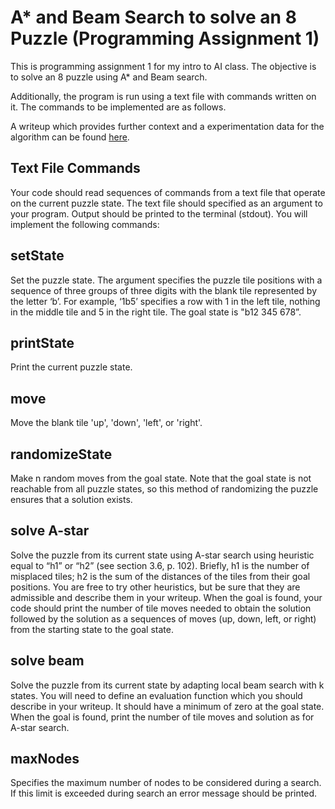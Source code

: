 # A* and Beam Search to solve an 8 Puzzle (Programming Assignment 1)
This is programming assignment 1 for my intro to AI class. The objective is to solve an 8 puzzle using A* and Beam search.

Additionally, the program is run using a text file with commands written on it. The commands to be implemented are as follows.

A writeup which provides further context and a experimentation data for the algorithm can be found [here](https://docs.google.com/document/d/1yd97Mm81kOF0dBDMQ6-CC748Yknp_0rvLneraHQkt3E/edit?usp=sharing).

## Text File Commands
Your code should read sequences of commands from a text file that operate on the current
puzzle state. The text file should specified as an argument to your program. Output should be
printed to the terminal (stdout). You will implement the following commands:

## setState <state>
Set the puzzle state. The argument specifies the puzzle tile positions with a sequence of three
groups of three digits with the blank tile represented by the letter ‘b’. For example, ‘1b5’
specifies a row with 1 in the left tile, nothing in the middle tile and 5 in the right tile. The goal
state is "b12 345 678”.

## printState
Print the current puzzle state.

## move <direction>
Move the blank tile 'up', 'down', 'left', or 'right'.

## randomizeState <n>
Make n random moves from the goal state. Note that the goal state is not reachable from all
puzzle states, so this method of randomizing the puzzle ensures that a solution exists.

## solve A-star <heuristic>
Solve the puzzle from its current state using A-star search using heuristic equal to “h1” or “h2”
(see section 3.6, p. 102). Briefly, h1 is the number of misplaced tiles; h2 is the sum of the
distances of the tiles from their goal positions. You are free to try other heuristics, but be sure 
that they are admissible and describe them in your writeup. When the goal is found, your code
should print the number of tile moves needed to obtain the solution followed by the solution as
a sequences of moves (up, down, left, or right) from the starting state to the goal state.

## solve beam <k>
Solve the puzzle from its current state by adapting local beam search with k states. You will
need to define an evaluation function which you should describe in your writeup. It should
have a minimum of zero at the goal state. When the goal is found, print the number of tile
moves and solution as for A-star search.

## maxNodes <n>
Specifies the maximum number of nodes to be considered during a search. If this limit is
exceeded during search an error message should be printed.
